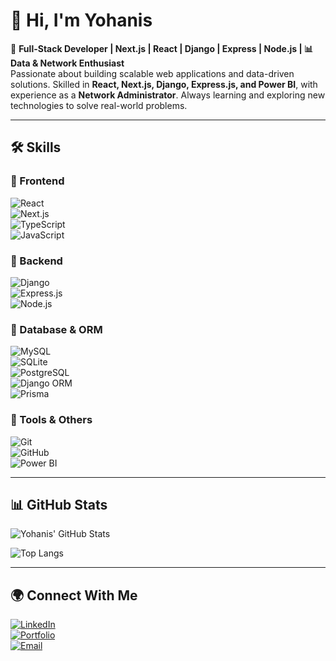 # 👋 Hi, I'm Yohanis

🚀 **Full-Stack Developer | Next.js | React | Django | Express | Node.js | 📊 Data & Network Enthusiast**  
Passionate about building scalable web applications and data-driven solutions. Skilled in **React, Next.js, Django, Express.js, and Power BI**, with experience as a **Network Administrator**. Always learning and exploring new technologies to solve real-world problems.  

---

## 🛠️ Skills  

### 🔹 Frontend  
![React](https://img.shields.io/badge/React-20232A?style=for-the-badge&logo=react&logoColor=61DAFB)  
![Next.js](https://img.shields.io/badge/Next.js-000000?style=for-the-badge&logo=next.js&logoColor=white)  
![TypeScript](https://img.shields.io/badge/TypeScript-007ACC?style=for-the-badge&logo=typescript&logoColor=white)  
![JavaScript](https://img.shields.io/badge/JavaScript-F7E017?style=for-the-badge&logo=javascript&logoColor=black)  



### 🔹 Backend  
![Django](https://img.shields.io/badge/Django-092E20?style=for-the-badge&logo=django&logoColor=white)  
![Express.js](https://img.shields.io/badge/Express.js-000000?style=for-the-badge&logo=express&logoColor=white)  
![Node.js](https://img.shields.io/badge/Node.js-43853D?style=for-the-badge&logo=node.js&logoColor=white)  

### 🔹 Database & ORM  
![MySQL](https://img.shields.io/badge/MySQL-4479A1?style=for-the-badge&logo=mysql&logoColor=white)  
![SQLite](https://img.shields.io/badge/SQLite-07405E?style=for-the-badge&logo=sqlite&logoColor=white)  
![PostgreSQL](https://img.shields.io/badge/PostgreSQL-316192?style=for-the-badge&logo=postgresql&logoColor=white)  
![Django ORM](https://img.shields.io/badge/Django%20ORM-092E20?style=for-the-badge&logo=django&logoColor=white)  
![Prisma](https://img.shields.io/badge/Prisma-2D3748?style=for-the-badge&logo=prisma&logoColor=white)  

### 🔹 Tools & Others  
![Git](https://img.shields.io/badge/Git-F05032?style=for-the-badge&logo=git&logoColor=white)  
![GitHub](https://img.shields.io/badge/GitHub-181717?style=for-the-badge&logo=github&logoColor=white)  
![Power BI](https://img.shields.io/badge/PowerBI-F2C811?style=for-the-badge&logo=power-bi&logoColor=black)  

---
## 📊 GitHub Stats

![Yohanis' GitHub Stats](https://github-readme-stats.vercel.app/api?username=yohanes1m&token=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&show_icons=true&count_private=true&include_all_commits=true&theme=tokyonight)

![Top Langs](https://github-readme-stats.vercel.app/api/top-langs/?username=yohanes1m&layout=compact&count_private=true&token=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&theme=tokyonight)

---
## 🌍 Connect With Me  
[![LinkedIn](https://img.shields.io/badge/LinkedIn-0A66C2?style=for-the-badge&logo=linkedin&logoColor=white)](https://linkedin.com/in/yohanis-mandefro)  
[![Portfolio](https://img.shields.io/badge/Portfolio-000000?style=for-the-badge&logo=firefox&logoColor=white)](yohanis-mandefro.tech)  
[![Email](https://img.shields.io/badge/Email-D14836?style=for-the-badge&logo=gmail&logoColor=white)](mailto:johnyemande@gmail.com)  

